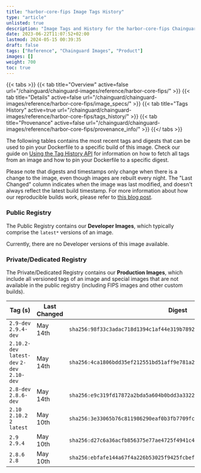 ```yaml
---
title: "harbor-core-fips Image Tags History"
type: "article"
unlisted: true
description: "Image Tags and History for the harbor-core-fips Chainguard Image"
date: 2023-06-22T11:07:52+02:00
lastmod: 2024-05-15 00:39:35
draft: false
tags: ["Reference", "Chainguard Images", "Product"]
images: []
weight: 700
toc: true
---
```


{{< tabs >}}
{{< tab title="Overview" active=false url="/chainguard/chainguard-images/reference/harbor-core-fips/" >}}
{{< tab title="Details" active=false url="/chainguard/chainguard-images/reference/harbor-core-fips/image_specs/" >}}
{{< tab title="Tags History" active=true url="/chainguard/chainguard-images/reference/harbor-core-fips/tags_history/" >}}
{{< tab title="Provenance" active=false url="/chainguard/chainguard-images/reference/harbor-core-fips/provenance_info/" >}}
{{</ tabs >}}

The following tables contains the most recent tags and digests that can be used to pin your Dockerfile to a specific build of this image. Check our guide on [Using the Tag History API](/chainguard/chainguard-images/using-the-tag-history-api/) for information on how to fetch all tags from an image and how to pin your Dockerfile to a specific digest.

Please note that digests and timestamps only change when there is a change to the image, even though images are rebuilt every night. The "Last Changed" column indicates when the image was last modified, and doesn't always reflect the latest build timestamp. For more information about how our reproducible builds work, please refer to [this blog post](https://www.chainguard.dev/unchained/reproducing-chainguards-reproducible-image-builds).

### Public Registry
The Public Registry contains our **Developer Images**, which typically comprise the `latest*` versions of an image.

Currently, there are no Developer versions of this image available.

### Private/Dedicated Registry
The Private/Dedicated Registry contains our **Production Images**, which include all versioned tags of an image and special images that are not available in the public registry (including FIPS images and other custom builds).

| Tag (s)                                       | Last Changed | Digest                                                                    |
|-----------------------------------------------|--------------|---------------------------------------------------------------------------|
|  `2.9-dev` `2.9.4-dev`                        | May 14th     | `sha256:98f33c3adac718d1394c1af44e319b7892f55127b0577aaa4d02825fb857c627` |
|  `2.10.2-dev` `latest-dev` `2-dev` `2.10-dev` | May 14th     | `sha256:4ca1806bdd35ef212551bd51aff9e781a2320672fd553397cffc080dc3524a38` |
|  `2.8-dev` `2.8.6-dev`                        | May 14th     | `sha256:e9c319fd17872a2bda5a604b0bdd3a33227d1b3dc9759a6c9fb61dc8ce17c0a2` |
|  `2.10` `2.10.2` `2` `latest`                 | May 10th     | `sha256:3e33065b76c811986290eaf0b3fb7709fc3e3922128a746b4f5a853abbe04d32` |
|  `2.9` `2.9.4`                                | May 10th     | `sha256:d27c6a36acfb856375e77ae4725f4941c4d6b5c4f2dbf9505791f0437f771dae` |
|  `2.8.6` `2.8`                                | May 10th     | `sha256:ebfafe144a67f4a226b53025f9425fcbef219cd4aa2c6ee7420583c22f89c127` |


